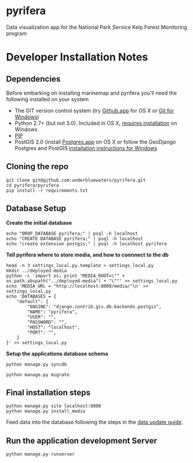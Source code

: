 pyrifera
========

Data visualization app for the National Park Service Kelp Forest Monitoring program

Developer Installation Notes
============================

Dependencies
------------

Before embarking on installing marinemap and pyrifera you'll need the following installed on your system

  * The GIT version control system (try [Github.app](http://mac.github.com/) for OS X or [Git for Windows](http://windows.github.com/))
  * Python 2.7+ (but not 3.0). Included in OS X, [requires installation](http://www.python.org/download/) on Windows
  * [PIP](http://www.pip-installer.org/en/latest/installing.html)
  * PostGIS 2.0 (install [Postgres.app](http://postgresapp.com/) on OS X or follow the GeoDjango Postgres and PostGIS [installation instructions for Windows](https://docs.djangoproject.com/en/dev/ref/contrib/gis/install/#postgresql)

Cloning the repo
----------------

```
git clone git@github.com:underbluewaters/pyrifera.git
cd pyrifera/pyrifera
pip install -r requirements.txt
```

Database Setup
--------------
**Create the initial database**
```
echo "DROP DATABASE pyrifera;" | psql -h localhost
echo "CREATE DATABASE pyrifera;" | psql -h localhost
echo "create extension postgis;" | psql -h localhost pyrifera
```
**Tell pyrifera where to store media, and how to connnect to the db**
```
head -n 3 settings_local.py.template > settings_local.py
mkdir ../deployed-media
python -c 'import os; print "MEDIA_ROOT=\"" + os.path.abspath("../deployed-media") + "\""' >> settings_local.py 
echo 'MEDIA_URL = "http://localhost:8000/media/"\n' >> settings_local.py
echo 'DATABASES = {
    "default": {
        "ENGINE": "django.contrib.gis.db.backends.postgis",
        "NAME": "pyrifera",
        "USER": "",
        "PASSWORD": "",
        "HOST": "localhost",
        "PORT": "",
    }
}' >> settings_local.py
```

**Setup the applications database schema**
```
python manage.py syncdb
```

```
python manage.py migrate
```

Final installation steps
------------------------

```
python manage.py site localhost:8000
python manage.py install_media
```

Feed data into the database following the steps in the [data update guide](https://github.com/underbluewaters/pyrifera/wiki/Updating-Data).

Run the application development Server
--------------------------------------
```
python manage.py runserver
```
